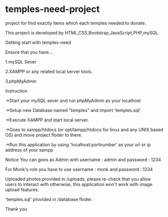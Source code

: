 # temples-need-project
project for find exactly items which each temples needed to donate.

This project is developed by HTML,CSS,Bootstrap,JavaScript,PHP,mySQL.

Getting start with temples-need

Ensure that you have...

  1.mySQL Sever
  
  2.XAMPP or any related local server tools.
  
  3.phpMyAdmin
  
Instruction

  ->Start your mySQL sever and run phpMyAdmin as your localhost
  
  ->Setup new Database named "temples" and import 'temples.sql'
  
  ->Execute XAMPP and start local server.
  
  ->Goes to xampp/htdocs (or opt/lampp/htdocs for linux and any UNIX based OS) and move project floder to there.
  
  ->Run this application by using 'localhost:portnumber' as your url or ip address of your xampp
  
Notice
  You can goes as Admin with username : admin and password : 1234
  
  For Monk's role you have to use username : monk and password : 1234
  
  Uploaded photos provided in /uploads, please re-check that you allow users to interact with otherwise, this application won't work with image upload features.
  
  'temples.sql' provided in /database floder.
  

Thank you
